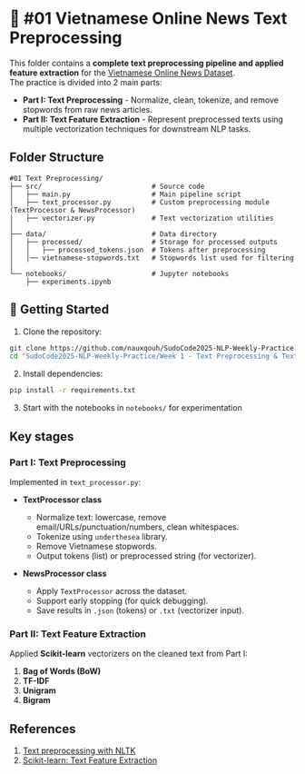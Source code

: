 # 📰 #01 Vietnamese Online News Text Preprocessing

This folder contains a **complete text preprocessing pipeline and applied feature extraction** for the [Vietnamese Online News Dataset](https://www.kaggle.com/datasets/haitranquangofficial/vietnamese-online-news-dataset).  
The practice is divided into 2 main parts:

- **Part I: Text Preprocessing** - Normalize, clean, tokenize, and remove stopwords from raw news articles.  
- **Part II: Text Feature Extraction** - Represent preprocessed texts using multiple vectorization techniques for downstream NLP tasks.

## Folder Structure

```
#01 Text Preprocessing/
├── src/                           # Source code
│   ├── main.py                    # Main pipeline script
│   ├── text_processor.py          # Custom preprocessing module (TextProcessor & NewsProcessor)
│   ├── vectorizer.py              # Text vectorization utilities
│
├── data/                          # Data directory
│   ├── processed/                 # Storage for processed outputs
│   │   ├── processed_tokens.json  # Tokens after preprocessing
│   │── vietnamese-stopwords.txt   # Stopwords list used for filtering
│   
└── notebooks/                     # Jupyter notebooks
    ├── experiments.ipynb
```

## 🚀 Getting Started

1. Clone the repository:
```bash
git clone https://github.com/nauxqouh/SudoCode2025-NLP-Weekly-Practice.git
cd "SudoCode2025-NLP-Weekly-Practice/Week 1 - Text Preprocessing & Text Embedding/#01 Text Preprocessing"
```

2. Install dependencies:
```bash
pip install -r requirements.txt
```

3. Start with the notebooks in `notebooks/` for experimentation

## Key stages

### Part I: Text Preprocessing

Implemented in `text_processor.py`:

- **TextProcessor class**
  - Normalize text: lowercase, remove email/URLs/punctuation/numbers, clean whitespaces.
  - Tokenize using `underthesea` library.
  - Remove Vietnamese stopwords.
  - Output tokens (list) or preprocessed string (for vectorizer).

- **NewsProcessor class**
  - Apply `TextProcessor` across the dataset.
  - Support early stopping (for quick debugging).
  - Save results in `.json` (tokens) or `.txt` (vectorizer input).

### Part II: Text Feature Extraction

Applied **Scikit-learn** vectorizers on the cleaned text from Part I:

1. **Bag of Words (BoW)**  
2. **TF-IDF**  
3. **Unigram**  
4. **Bigram**

## References

1. [Text preprocessing with NLTK](https://www.nltk.org/book/ch03.html)
2. [Scikit-learn: Text Feature Extraction](https://scikit-learn.org/stable/modules/feature_extraction.html)
